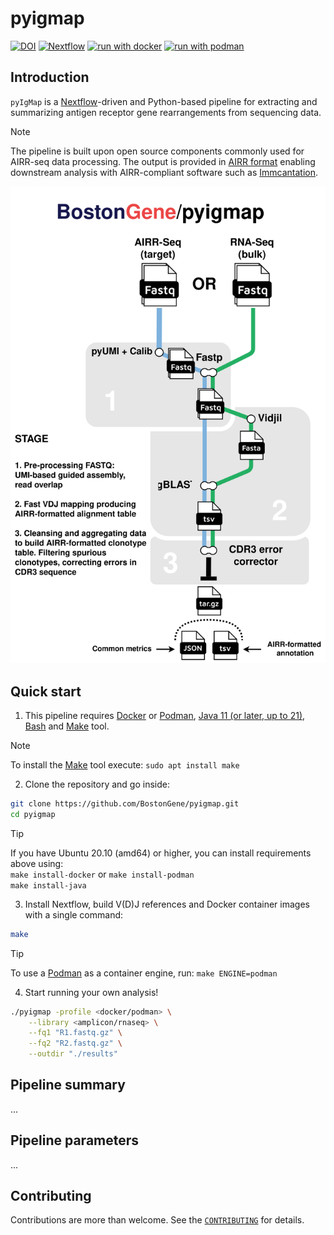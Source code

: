# pyigmap

[![DOI](https://zenodo.org/badge/DOI/10.5281/zenodo.11103554.svg)](https://doi.org/10.5281/zenodo.11103554)
[![Nextflow](https://img.shields.io/badge/nextflow%20DSL2-%E2%89%A522.10.1-23aa62.svg)](https://www.nextflow.io/)
[![run with docker](https://img.shields.io/badge/run%20with-docker-0db7ed?labelColor=000000&logo=docker)](https://www.docker.com/)
[![run with podman](https://img.shields.io/badge/run%20with-podman-892CA0?labelColo=000000&logo=podman)](https://podman.io/)

## Introduction

`pyIgMap` is a [Nextflow](https://github.com/nextflow-io/nextflow)-driven and Python-based pipeline for extracting and summarizing antigen receptor gene rearrangements from sequencing data.

> [!NOTE]
> The pipeline is built upon open source components commonly used for AIRR-seq data processing. The output is provided in [AIRR format](https://docs.airr-community.org/en/stable/) enabling downstream analysis with AIRR-compliant software such as [Immcantation](https://immcantation.readthedocs.io/en/stable/index.html).

<p align="center">
    <img title="Pyigmap Workflow" src="docs/images/pyigmap_workflow.svg">
</p>

## Quick start

1. This pipeline requires [Docker](https://docs.docker.com/engine/install/) or [Podman](https://podman.io/), [Java 11 (or later, up to 21)](http://www.oracle.com/technetwork/java/javase/downloads/index.html), [Bash](https://www.gnu.org/software/bash/) and [Make](https://www.gnu.org/software/make/) tool.

> [!NOTE]
> To install the [Make](https://www.gnu.org/software/make/) tool execute: ```sudo apt install make```

2. Clone the repository and go inside:

```bash
git clone https://github.com/BostonGene/pyigmap.git
cd pyigmap
```
 
> [!TIP]
> If you have Ubuntu 20.10 (amd64) or higher, you can install requirements above using:  
> ```make install-docker``` or ```make install-podman```  
> ```make install-java```

3. Install Nextflow, build V(D)J references and Docker container images with a single command:

```bash
make
```
> [!TIP]
> To use a [Podman](https://podman.io/) as a container engine, run: ```make ENGINE=podman```

4. Start running your own analysis!

```bash
./pyigmap -profile <docker/podman> \
    --library <amplicon/rnaseq> \
    --fq1 "R1.fastq.gz" \
    --fq2 "R2.fastq.gz" \
    --outdir "./results"
```

## Pipeline summary

...

## Pipeline parameters

...

## Contributing

Contributions are more than welcome. See the [`CONTRIBUTING`](CONTRIBUTING.md) for details.

